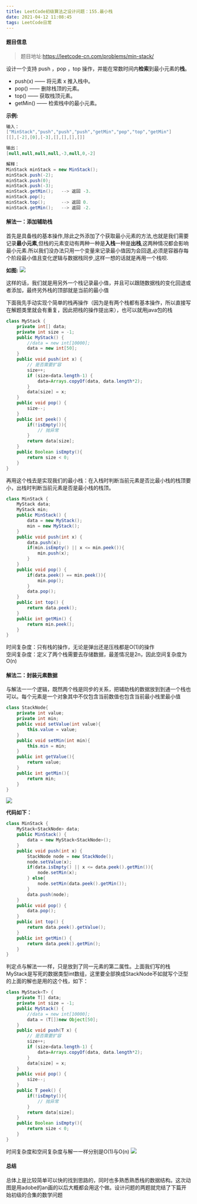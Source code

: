 ```yaml
---
title: LeetCode初级算法之设计问题：155.最小栈
date: 2021-04-12 11:08:45
tags: LeetCode日常
---
```


#### 题目信息
>题目地址:https://leetcode-cn.com/problems/min-stack/

设计一个支持 push ，pop ，top 操作，并能在常数时间内**检索**到最小元素的**栈**。
* push(x) —— 将元素 x 推入栈中。
* pop() —— 删除栈顶的元素。
* top() —— 获取栈顶元素。
* getMin() —— 检索栈中的最小元素。

**示例:**
```java
输入：
["MinStack","push","push","push","getMin","pop","top","getMin"]
[[],[-2],[0],[-3],[],[],[],[]]

输出：
[null,null,null,null,-3,null,0,-2]

解释：
MinStack minStack = new MinStack();
minStack.push(-2);
minStack.push(0);
minStack.push(-3);
minStack.getMin();   --> 返回 -3.
minStack.pop();
minStack.top();      --> 返回 0.
minStack.getMin();   --> 返回 -2.
```

#### 解法一：添加辅助栈

首先是具备栈的基本操作,除此之外添加了个获取最小元素的方法,也就是我们需要记录**最小元素**,但栈的元素变动有两种一种是**入栈**一种是**出栈**,这两种情况都会影响最小元素.所以我们没办法只用一个变量来记录最小值因为会回退,必须是容器存每个阶段最小值且变化逻辑与数据栈同步,这样一想的话就是再用一个栈呗.

**如图:**
![](https://gitee-blogimage.oss-cn-beijing.aliyuncs.com/blogImage/%E6%9C%80%E5%B0%8F%E6%A0%88/1.gif)

这样的话，我们就是用另外一个栈记录最小值，并且可以跟随数据栈的变化回退或者添加，最终另外栈的顶部就是当前的最小值

下面我先手动实现个简单的栈再操作（因为是有两个栈都有基本操作，所以直接写在解题类里就会有重复，因此把栈的操作提出来），也可以就用java包的栈
```java
class MyStack {
	private int[] data;
	private int size = -1;
	public MyStack() {
		//data = new int[10000];
		data = new int[50];
	}
	public void push(int x) {
		// 是否需要扩容
		size++;
		if (size>data.length-1) {
			data=Arrays.copyOf(data, data.length*2);
		}
		data[size] = x;
	}
	public void pop() {
		size--;
	}
	public int peek() {
		if(!isEmpty()){
			// 抛异常
		}
		return data[size];
	}
	public Boolean isEmpty(){
		return size < 0;
	}
}
```
再用这个栈去是实现我们的最小栈：在入栈时判断当前元素是否比最小栈的栈顶要小，出栈时判断当前元素是否是最小栈的栈顶。
```java
class MinStack {
	MyStack data;
	MyStack min;
	public MinStack() {
		data = new MyStack();
		min = new MyStack();
	}
	public void push(int x) {
		data.push(x);
		if(min.isEmpty() || x <= min.peek()){
			min.push(x);
		}
	}
	public void pop() {
		if(data.peek() == min.peek()){
			min.pop();
		}
		data.pop();
	}
	public int top() {
		return data.peek();
	}
	public int getMin() {
		return min.peek();
	}
}
```
时间复杂度：只有栈的操作，无论是弹出还是压栈都是O(1)的操作</br>
空间复杂度：定义了两个栈需要去存储数据，最差情况是2n，因此空间复杂度为O(n)

#### 解法二：封装元素数据
与解法一一个逻辑，既然两个栈是同步的关系，把辅助栈的数据放到到通一个栈也可以。每个元素是一个对象其中不仅包含当前数值也包含当前最小栈里最小值
```java
class StackNode{
	private int value;
	private int min;
	public void setValue(int value){
		this.value = value;
	}
	public void setMin(int min){
		this.min = min;
	}
	public int getValue(){
		return value;
	}
	public int getMin(){
		return min;
	}
}
```
![](https://gitee-blogimage.oss-cn-beijing.aliyuncs.com/blogImage/%E6%9C%80%E5%B0%8F%E6%A0%88/2.gif)

**代码如下：**
```java
class MinStack {
	MyStack<StackNode> data;
	public MinStack() {
		data = new MyStack<StackNode>();
	}
	public void push(int x) {
		StackNode node = new StackNode();
		node.setValue(x);
		if(data.isEmpty() || x <= data.peek().getMin()){
			node.setMin(x);
		} else{
			node.setMin(data.peek().getMin());
		}
		data.push(node);
	}
	public void pop() {
		data.pop();
	}
	public int top() {
		return data.peek().getValue();
	}
	public int getMin() {
		return data.peek().getMin();
	}
}
```
判定点与解法一一样，只是放到了同一元素的第二属性。上面我们写的栈MyStack是写死的数据类型int数组，这里要全部换成StackNode不如就写个泛型的上面的解也是用的这个栈，如下：
```java
class MyStack<T> {
	private T[] data;
	private int size = -1;
	public MyStack() {
		//data = new int[10000];
		data = (T[])new Object[50];
	}
	public void push(T x) {
		// 是否需要扩容
		size++;
		if (size>data.length-1) {
			data=Arrays.copyOf(data, data.length*2);
		}
		data[size] = x;
	}
	public void pop() {
		size--;
	}
	public T peek() {
		if(!isEmpty()){
			// 抛异常
		}
		return data[size];
	}
	public Boolean isEmpty(){
		return size < 0;
	}
}
```
时间复杂度和空间复杂度与解一一样分别是O(1)与O(n)
![](https://gitee-blogimage.oss-cn-beijing.aliyuncs.com/blogImage/%E6%9C%80%E5%B0%8F%E6%A0%88/2.png) 

#### 总结
总体上是比较简单可以快的找到思路的，同时也多熟悉熟悉栈的数据结构。这次动图是用adobe的an画的以后大概都会用这个做。设计问题的两题就完结了下篇开始初级的合集的数学问题